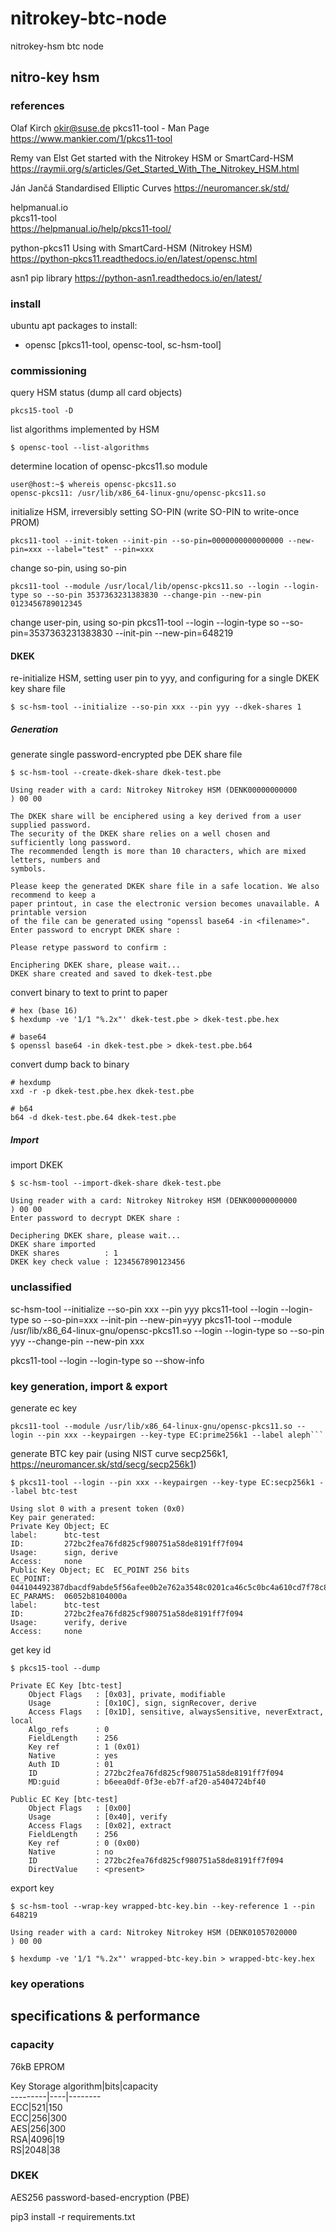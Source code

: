 # nitrokey-btc-node
nitrokey-hsm btc node

## nitro-key hsm

### references

Olaf Kirch <okir@suse.de>
pkcs11-tool - Man Page
https://www.mankier.com/1/pkcs11-tool

Remy van Elst
Get started with the Nitrokey HSM or SmartCard-HSM
https://raymii.org/s/articles/Get_Started_With_The_Nitrokey_HSM.html

Ján Jančá
Standardised Elliptic Curves
https://neuromancer.sk/std/

helpmanual.io  
pkcs11-tool  
https://helpmanual.io/help/pkcs11-tool/  

python-pkcs11
Using with SmartCard-HSM (Nitrokey HSM)  
https://python-pkcs11.readthedocs.io/en/latest/opensc.html  

asn1 pip library
https://python-asn1.readthedocs.io/en/latest/

### install

ubuntu apt packages to install:  
- opensc [pkcs11-tool, opensc-tool, sc-hsm-tool]  

### commissioning

query HSM status (dump all card objects)  

    pkcs15-tool -D

list algorithms implemented by HSM  

    $ opensc-tool --list-algorithms

determine location of opensc-pkcs11.so module  

    user@host:~$ whereis opensc-pkcs11.so  
    opensc-pkcs11: /usr/lib/x86_64-linux-gnu/opensc-pkcs11.so  

initialize HSM, irreversibly setting SO-PIN (write SO-PIN to write-once PROM)  
    
    pkcs11-tool --init-token --init-pin --so-pin=0000000000000000 --new-pin=xxx --label="test" --pin=xxx

change so-pin, using so-pin  

    pkcs11-tool --module /usr/local/lib/opensc-pkcs11.so --login --login-type so --so-pin 3537363231383830 --change-pin --new-pin 0123456789012345

change user-pin, using so-pin
    pkcs11-tool --login --login-type so --so-pin=3537363231383830 --init-pin --new-pin=648219

#### DKEK

re-initialize HSM, setting user pin to yyy, and configuring for a single DKEK key share file
    
    $ sc-hsm-tool --initialize --so-pin xxx --pin yyy --dkek-shares 1

##### Generation

generate single password-encrypted pbe DEK share file  

    $ sc-hsm-tool --create-dkek-share dkek-test.pbe

    Using reader with a card: Nitrokey Nitrokey HSM (DENK00000000000         ) 00 00

    The DKEK share will be enciphered using a key derived from a user supplied password.
    The security of the DKEK share relies on a well chosen and sufficiently long password.
    The recommended length is more than 10 characters, which are mixed letters, numbers and
    symbols.

    Please keep the generated DKEK share file in a safe location. We also recommend to keep a
    paper printout, in case the electronic version becomes unavailable. A printable version
    of the file can be generated using "openssl base64 -in <filename>".
    Enter password to encrypt DKEK share : 

    Please retype password to confirm : 

    Enciphering DKEK share, please wait...
    DKEK share created and saved to dkek-test.pbe

convert binary to text to print to paper  

    # hex (base 16)  
    $ hexdump -ve '1/1 "%.2x"' dkek-test.pbe > dkek-test.pbe.hex  

    # base64  
    $ openssl base64 -in dkek-test.pbe > dkek-test.pbe.b64  

convert dump back to binary

    # hexdump
    xxd -r -p dkek-test.pbe.hex dkek-test.pbe  

    # b64
    b64 -d dkek-test.pbe.64 dkek-test.pbe

##### Import

import DKEK  

    $ sc-hsm-tool --import-dkek-share dkek-test.pbe

    Using reader with a card: Nitrokey Nitrokey HSM (DENK00000000000         ) 00 00
    Enter password to decrypt DKEK share : 

    Deciphering DKEK share, please wait...
    DKEK share imported
    DKEK shares          : 1
    DKEK key check value : 1234567890123456

### unclassified

sc-hsm-tool --initialize --so-pin xxx --pin yyy
pkcs11-tool --login --login-type so --so-pin=xxx --init-pin --new-pin=yyy
pkcs11-tool --module /usr/lib/x86_64-linux-gnu/opensc-pkcs11.so --login --login-type so --so-pin yyy --change-pin --new-pin xxx  

pkcs11-tool --login --login-type so --show-info

### key generation, import & export

generate ec key  

    pkcs11-tool --module /usr/lib/x86_64-linux-gnu/opensc-pkcs11.so --login --pin xxx --keypairgen --key-type EC:prime256k1 --label aleph```

generate BTC key pair (using NIST curve secp256k1, https://neuromancer.sk/std/secg/secp256k1)

    $ pkcs11-tool --login --pin xxx --keypairgen --key-type EC:secp256k1 --label btc-test

    Using slot 0 with a present token (0x0)
    Key pair generated:
    Private Key Object; EC
    label:      btc-test
    ID:         272bc2fea76fd825cf980751a58de8191ff7f094
    Usage:      sign, derive
    Access:     none
    Public Key Object; EC  EC_POINT 256 bits
    EC_POINT:   044104492387dbacdf9abde5f56afee0b2e762a3548c0201ca46c5c0bc4a610cd7f78c87fea9e9c70e6085bd163102835aeb84db80daa3b31cc7a6c1bcf4d9b32a236f
    EC_PARAMS:  06052b8104000a
    label:      btc-test
    ID:         272bc2fea76fd825cf980751a58de8191ff7f094
    Usage:      verify, derive
    Access:     none

get key id

    $ pkcs15-tool --dump

    Private EC Key [btc-test]
        Object Flags   : [0x03], private, modifiable
        Usage          : [0x10C], sign, signRecover, derive
        Access Flags   : [0x1D], sensitive, alwaysSensitive, neverExtract, local
        Algo_refs      : 0
        FieldLength    : 256
        Key ref        : 1 (0x01)
        Native         : yes
        Auth ID        : 01
        ID             : 272bc2fea76fd825cf980751a58de8191ff7f094
        MD:guid        : b6eea0df-0f3e-eb7f-af20-a5404724bf40

    Public EC Key [btc-test]
        Object Flags   : [0x00]
        Usage          : [0x40], verify
        Access Flags   : [0x02], extract
        FieldLength    : 256
        Key ref        : 0 (0x00)
        Native         : no
        ID             : 272bc2fea76fd825cf980751a58de8191ff7f094
        DirectValue    : <present>

export key

    $ sc-hsm-tool --wrap-key wrapped-btc-key.bin --key-reference 1 --pin 648219

    Using reader with a card: Nitrokey Nitrokey HSM (DENK01057020000         ) 00 00

    $ hexdump -ve '1/1 "%.2x"' wrapped-btc-key.bin > wrapped-btc-key.hex

### key operations

## specifications & performance

### capacity

76kB EPROM  

Key Storage
algorithm|bits|capacity  
---------|----|--------  
ECC|521|150  
ECC|256|300  
AES|256|300  
RSA|4096|19  
RS|2048|38  

### DKEK

AES256
password-based-encryption (PBE)

pip3 install -r requirements.txt 
